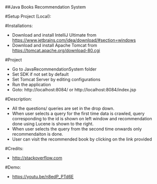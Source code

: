 ##Java Books Recommendation System

#Setup Project (Local):

#Installations:
*	Download and install IntelliJ Ultimate from https://www.jetbrains.com/idea/download/#section=windows
*	Download and install Apache Tomcat from https://tomcat.apache.org/download-80.cgi

#Project
*	Go to JavaRecommendationSystem folder
*	Set SDK if not set by default
*	Set Tomcat Server by editing configurations
*	Run the application
*	Goto: http://localhost:8084/ or http://localhost:8084/index.jsp

#Description:

*	All the questions/ queries are set in the drop down. 
*	When user selects a query for the first time data is crawled, query corresponding to the id is shown on left window and recommendation done using Lucene is shown to the right.
*	When user selects the query from the second time onwards only recommendaiton is done.
*	User can visit the recommended book by clicking on the link provided

#Credits:
*	http://stackoverflow.com

#Demo:

*	https://youtu.be/n8edP_PTd6E